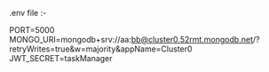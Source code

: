 .env file :- 

PORT=5000
MONGO_URI=mongodb+srv://aa:bb@cluster0.52rmt.mongodb.net/?retryWrites=true&w=majority&appName=Cluster0
JWT_SECRET=taskManager
